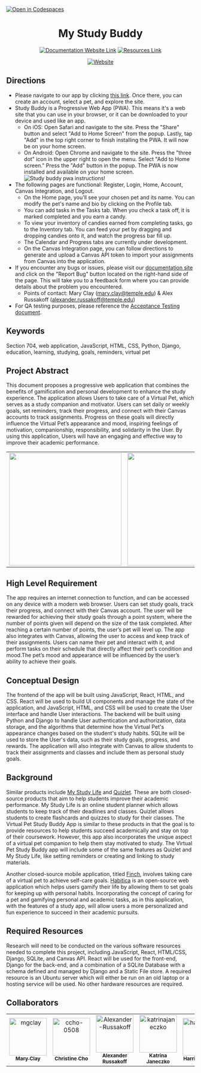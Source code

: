 [![Open in Codespaces](https://classroom.github.com/assets/launch-codespace-f4981d0f882b2a3f0472912d15f9806d57e124e0fc890972558857b51b24a6f9.svg)](https://classroom.github.com/open-in-codespaces?assignment_repo_id=9911786)
<div align="center">

# My Study Buddy
[![Documentation Website Link](https://img.shields.io/badge/-Documentation%20Site-hotpink)](https://capstone-projects-2023-spring.github.io/project-virtual-pet/)
[![Resources Link](https://img.shields.io/badge/-Resources-9cf)](https://capstone-projects-2023-spring.github.io/project-virtual-pet/resources/Links)

[![Website](https://img.shields.io/website?down_color=red&style=plastic&url=http%3A%2F%2F68.183.30.203%3A3000%2F)](http://68.183.30.203:3000/)


</div>

## Directions

* Please navigate to our app by clicking [this link](http://68.183.30.203:3000/). Once there, you can create an account, select a pet, and explore the site. 
* Study Buddy is a Progressive Web App (PWA). This means it's a web site that you can use in your browser, or it can be downloaded to your device and used like an app. 
   * On iOS: Open Safari and navigate to the site. Press the "Share" button and select "Add to Home Screen" from the popup. Lastly, tap "Add" in the top right corner to finish installing the PWA. It will now be on your home screen.
   * On Android: Open Chrome and navigate to the site. Press the "three dot" icon in the upper right to open the menu. Select "Add to Home screen." Press the "Add" button in the popup. The PWA is now installed and available on your home screen.
![Study buddy pwa instructions!](https://user-images.githubusercontent.com/73796086/227796829-3a226862-e33f-45ff-bac6-83efcccd883a.png)
* The following pages are functional: Register, Login, Home, Account, Canvas Integration, and Logout. 
    * On the Home page, you'll see your chosen pet and its name. You can modify the pet's name and bio by clicking on the Profile tab.
    * You can add tasks in the Tasks tab. When you check a task off, it is marked completed and you earn a candy.
    * To view your inventory of candies earned from completing tasks, go to the Inventory tab. You can feed your pet by dragging and dropping candies onto it, and watch the progress bar fill up. 
    * The Calendar and Progress tabs are currently under development. 
    * On the Canvas Integration page, you can follow directions to generate and upload a Canvas API token to import your assignments from Canvas into the application.
* If you encounter any bugs or issues, please visit our <a href="https://capstone-projects-2023-spring.github.io/project-virtual-pet/">documentation site</a> and click on the "Report Bug" button located on the right-hand side of the page. This will take you to a feedback form where you can provide details about the problem you encountered.
  * Points of contact: Mary Clay (mary.clay@temple.edu) & Alex Russakoff (alexander.russakoff@temple.edu)
* For QA testing purposes, please reference the [Acceptance Testing document](https://docs.google.com/spreadsheets/d/1cuUb6Kp730-dWrmaLGF4BwymjM5wOjrheQmZXhBRBhs/edit?usp=sharing).

## Keywords

Section 704, web application, JavaScript, HTML, CSS, Python, Django, education, learning, studying, goals, reminders, virtual pet

## Project Abstract

This document proposes a progressive web application that combines the benefits of gamification and personal development to enhance the study experience. The application allows Users to take care of a Virtual Pet, which serves as a study companion and motivator. Users can set daily or weekly goals, set reminders, track their progress, and connect with their Canvas accounts to track assignments. Progress on these goals will directly influence the Virtual Pet’s appearance and mood, inspiring feelings of motivation, companionship, responsibility, and solidarity in the User. By using this application, Users will have an engaging and effective way to improve their academic performance.

<table align="center">
<tr>
    <td align="center">
            <img src="https://user-images.githubusercontent.com/73796086/221391195-a3de8590-2e59-4ff5-b24f-513248ee9ad4.jpg" height="300;"/>
    </td>
    <td align="center">
            <img src="https://user-images.githubusercontent.com/73796086/221391357-8ba86569-f62b-493c-9b7a-a04560773186.png" height="300;"/>
    </td>
</tr>
</table>

## High Level Requirement

The app requires an internet connection to function, and can be accessed on any device with a modern web browser. Users can set study goals, track their progress, and connect with their Canvas account. The user will be rewarded for achieving their study goals through a point system, where the number of points given will depend on the size of the task completed. After reaching a certain number of points, the user’s pet will level up. The app also integrates with Canvas, allowing the user to access and keep track of their assignments. Users can name their pet and interact with it, and perform tasks on their schedule that directly affect their pet’s condition and mood.The pet’s mood and appearance will be influenced by the user’s ability to achieve their goals.

## Conceptual Design

The frontend of the app will be built using JavaScript, React, HTML, and CSS. React will be used to build UI components and manage the state of the application, and JavaScript, HTML, and CSS will be used to create the User interface and handle User interactions. The backend will be built using Python and Django to handle User authentication and authorization, data storage, and the algorithms that determine how the Virtual Pet's appearance changes based on the student's study habits. SQLite will be used to store the User's data, such as their study goals, progress, and rewards. The application will also integrate with Canvas to allow students to track their assignments and classes and include them as personal study goals.

## Background

Similar products include [My Study Life](https://www.mystudylife.com/) and [Quizlet](https://quizlet.com/). These are both closed-source products that aim to help students improve their academic performance. My Study Life is an online student planner which allows students to keep track of their deadlines and classes. Quizlet allows students to create flashcards and quizzes to study for their classes. The Virtual Pet Study Buddy App is similar to these products in that the goal is to provide resources to help students succeed academically and stay on top of their coursework. However, this app also incorporates the unique aspect of a virtual pet companion to help them stay motivated to study. The Virtual Pet Study Buddy app will include some of the same features as Quizlet and My Study Life, like setting reminders or creating and linking to study materials. 

Another closed-source mobile application, titled [Finch](https://finchcare.com/), involves taking care of a virtual pet to achieve self-care goals. [Habitica](https://habitica.com/static/home) is an open-source web application which helps users gamify their life by allowing them to set goals for keeping up with personal habits. Incorporating the concept of caring for a pet and gamifying personal and academic tasks, as in this application, with the features of a study app, will allow users a more personalized and fun experience to succeed in their academic pursuits.

## Required Resources

Research will need to be conducted on the various software resources needed to complete this project, including JavaScript, React, HTML/CSS, Django, SQLite, and Canvas API. React will be used for the front-end, Django for the back-end, and a combination of a SQLite Database with a schema defined and managed by Django and a Static File store. A required resource is an Ubuntu server which will either be run on an old laptop or a hosting service will be used. No other hardware resources are required. 

## Collaborators

[//]: # ( readme: collaborators -start )
<table>
<tr>
    <td align="center">
        <a href="https://github.com/mgclay">
            <img src="https://avatars.githubusercontent.com/u/65423598?v=4" width="100;" alt="mgclay"/>
            <br />
            <sub><b>Mary Clay</b></sub>
        </a>
    </td>
    <td align="center">
        <a href="https://github.com/ccho-0508">
            <img src="https://avatars.githubusercontent.com/u/80363779?v=4" width="100;" alt="ccho-0508"/>
            <br />
            <sub><b>Christine Cho</b></sub>
        </a>
    </td>
    <td align="center">
        <a href="https://github.com/Alexander-Russakoff">
            <img src="https://avatars.githubusercontent.com/u/98143670?v=4" width="100;" alt="Alexander-Russakoff"/>
            <br />
            <sub><b>Alexander Russakoff</b></sub>
        </a>
    </td>
    <td align="center">
        <a href="https://github.com/katrinajaneczko">
            <img src="https://avatars.githubusercontent.com/u/73796086?v=4" width="100;" alt="katrinajaneczko"/>
            <br />
            <sub><b>Katrina Janeczko</b></sub>
        </a>
    </td>
    <td align="center">
        <a href="https://github.com/harrisonfedor">
            <img src="https://avatars.githubusercontent.com/u/43662352?v=4" width="100;" alt="harrisonfedor"/>
            <br />
            <sub><b>Harrison Fedor</b></sub>
        </a>
    </td>
    <td align="center">
        <a href="https://github.com/jay-newman">
            <img src="https://avatars.githubusercontent.com/u/97626791?v=4" width="100;" alt="jay-newman"/>
            <br />
            <sub><b>Jay Newman</b></sub>
        </a>
    </td>
    <td align="center">
        <a href="https://github.com/ApplebaumIan">
            <img src="https://avatars.githubusercontent.com/u/9451941?v=4" width="100;" alt="ApplebaumIan"/>
            <br />
            <sub><b>Ian Tyler Applebaum</b></sub>
        </a>
    </td>
</tr>
</table>

[//]: # ( readme: collaborators -end )
